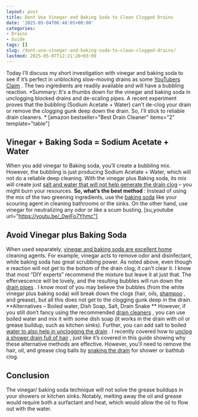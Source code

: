 ```yaml
---
layout: post
title: Dont Use Vinegar and Baking Soda to Clean Clogged Drains
date: '2025-05-04T06:40:05+00:00'
categories:
- Drains
- Guide
tags: []
slug: /dont-use-vinegar-and-baking-soda-to-clean-clogged-drains/
lastmod: 2025-05-07T12:21:26+03:00
---
```


Today I’ll discuss my short investigation with vinegar and baking soda to see if it’s perfect in unblocking slow-moving drains as some
[YouTubers Claim](https://www.youtube.com/watch?v=4u0sMRKb0NY)
. The two ingredients are readily available and will have a bubbling reaction.
*Summary: It's a thumbs down for the vinegar and baking soda in unclogging blocked drains and de-scaling pipes. A recent experiment proves that the bubbling (Sodium Acetate + Water) can't de-clog your drain or remove the clogging gunk deep down the drain. So, I'll stick to reliable drain cleaners. *
[amazon bestseller="Best Drain Cleaner" items="2" template="table"]
## Vinegar + Baking Soda = Sodium Acetate + Water
When you add vinegar to Baking soda, you’ll create a bubbling mix. However, the bubbling is just producing Sodium Acetate + Water, which will not do a reliable deep cleaning.
With the vinegar plus Baking soda, its mix will create just
[salt and water that will not help generate the drain clog](http://www.crunchybetty.com/diy-101-baking-soda-vinegar-not-so-much)
– you might burn your resources.
**So, what’s the best method**
: Instead of using the mix of the two greening ingredients, use the
[baking soda](https://pestpolicy.com/does-baking-soda-kill-fleas/)
like your scouring agent in cleaning bathrooms or the sinks. On the other hand, use vinegar for neutralizing any odor or like a scum busting.
[su_youtube url="https://youtu.be/_0wjFo7Yhmc"]
## Avoid Vinegar plus Baking Soda
When used separately,
[vinegar and baking soda are excellent home](https://pestpolicy.com/does-vinegar-kill-bed-bugs/)
cleaning agents. For example, vinegar acts to remove odor and disinfectant, while baking soda has great scrubbing power.
As noted above, even though e reaction will not get to the bottom of the drain clog, it can’t clear it. I know that most “DIY experts” recommend the mixture but leave it at just that.
The effervescence will be lovely, and the resulting bubbles will run down the
[drain pipes](https://pestpolicy.com/sink-not-draining-but-pipes-clear/)
.
I know most of you may believe the bubbles (from the white vinegar plus baking soda) will break down the clogs (hair, oils,
[shampoo](https://pestpolicy.com/best-flea-shampoo-for-dogs/)
, and grease), but all this does not get to the clogging gunk deep in the drain.
**Alternatives – Boiled water, Dish Soap, Salt, Drain Snake **
However, if you still don’t fancy using the recommended
[drain cleaners](https://pestpolicy.com/thrift-drain-cleaner-review/)
, you can use boiled water and mix it with some dish soap (it works in the drain with oil or grease buildup, such as kitchen sinks). Further, you can add salt to boiled
[water to also help in unclogging the drain](https://pestpolicy.com/how-to-unclog-a-bathtub-drain-with-standing-water/)
.
I recently covered how to
[unclog a shower drain full of hair](https://pestpolicy.com/how-to-unclog-a-shower-drain-full-of-hair/)
, just like it’s covered in this guide showing why these alternative methods are effective.
However, you’ll need to remove the hair, oil, and grease clog balls by
[snaking the drain](https://pestpolicy.com/best-drain-snakes/)
for shower or bathtub clog.
## Conclusion
The vinegar/ baking soda technique will not solve the grease buildups in your showers or kitchen sinks.
Notably, melting away the oil and grease would require both a surfactant and heat, which would allow the oil to flow out with the water.
